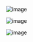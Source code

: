 ![image](https://user-images.githubusercontent.com/23666146/120026537-12283280-bfa7-11eb-84f7-7d414ae694c7.png)

![image](https://user-images.githubusercontent.com/23666146/120033260-35a3ab00-bfb0-11eb-9c4f-3d6215b63037.png)

![image](https://user-images.githubusercontent.com/23666146/120033538-8c10e980-bfb0-11eb-815b-0a52557c8880.png)
